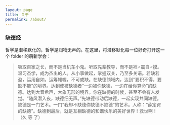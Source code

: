 ```yaml
---
layout: page
title: 关于
permalink: /about/
---
```

### 缺德经
哲学是潜移默化的，哲学是润物无声的。在这里，将潜移默化每一位好奇打开这一个 folder 的萌新学会：
>吸取百家之长，而不是当机车小鬼。听取先辈教导，而不是裆♂震自♂摸。温习杰学，成为杰出的人。从小事做起，掌握双关，乃至多关语。若缺若盈，运用自如。运筹帷幄，不可或缺。在缺德领域内，达到"要积不得，要缺不能"的境界。达到使被缺德者“一边被你缺德，一边在给你算命”的缺德。达到大音希声，大象无形的境界。你在缺德的时候，甚至不会有人发觉。“随风潜入夜，缺德细无声。”先缺德带动后缺德，一起实现共同缺德。缺德是一门艺术。一门“我却不缺德你缺德不缺德”的艺术。人称：“薛定谔的缺德”。缺德到最后，就是互相缺德的和谐快乐的美好世界！救世啊！（久 等 了）
